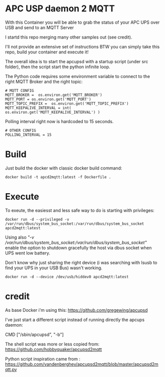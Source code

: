 # APC USP daemon 2 MQTT

With this Container you will be able to grab the status of your APC UPS over USB and send to an MQTT Server

I startd this repo merging many other samples out (see credit).

I'll not provide an extensive set of instructions BTW you can simply take this repo, build your container and execute it!

The overall idea is to start the apcupsd with a startup script (under src folder), then the script start the python infinite loop.

The Python code requires some environment variable to connect to the right MQTT Broker and the right topic:

    # MQTT CONFIG
    MQTT_BROKER =  os.environ.get('MQTT_BROKER')
    MQTT_PORT = os.environ.get('MQTT_PORT')
    MQTT_TOPIC_PREFIX =  os.environ.get('MQTT_TOPIC_PREFIX')
    MQTT_KEEPALIVE_INTERVAL = int( os.environ.get('MQTT_KEEPALIVE_INTERVAL') )

Polling interval right now is hardcoded to 15 seconds.

    # OTHER CONFIG
    POLLING_INTERVAL = 15

# Build 

Just build the docker with classic docker build command:

    docker build -t apcd2mqtt:latest -f Dockerfile .

# Execute
To exeute, the easiesst and less safe way to do is starting with privileges:

    docker run -d --privileged -v /var/run/dbus/system_bus_socket:/var/run/dbus/system_bus_socket apcd2mqtt:latest    
    
Using also *"-v /var/run/dbus/system_bus_socket:/var/run/dbus/system_bus_socket"* enable the option to shutdown gracefully the host via dbus socket when UPS went low battery.

Don't know why just sharing the right device (i was searching with lsusb to find your UPS in your USB Bus) wasn't working.

    docker run -d --device /dev/usb/hiddev0 apcd2mqtt:latest
    

# credit

As base Docker i'm using this: https://github.com/gregewing/apcupsd

I've just start a different script instead of running directly the apcups daemon:

CMD ["/sbin/apcupsd", "-b"]

The shell script was more or less copied from: https://github.com/hobbyquaker/apcupsd2mqtt

Python script inspiration came from : https://github.com/vandenberghev/apcupsd2mqtt/blob/master/apcupsd2mqtt.py